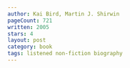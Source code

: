 ```yaml
---
author: Kai Bird, Martin J. Shirwin
pageCount: 721
written: 2005
stars: 4
layout: post
category: book
tags: listened non-fiction biography
---
```

